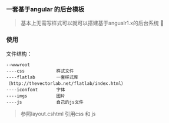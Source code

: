 ### 一套基于angular 的后台模板
>基本上无需写样式可以就可以搭建基于angualr1.x的后台系统

### 使用
文件结构：
~~~
--wwwroot
----css            样式文件
----flatlab        一套样式库（http://thevectorlab.net/flatlab/index.html）
----iconfont       字体
----imgs           图片
----js             自己的js文件
~~~
>参照layout.cshtml 引用css 和 js
